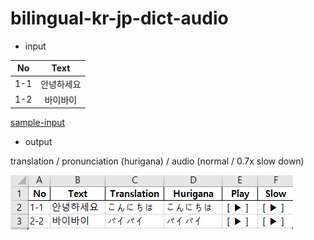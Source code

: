 # bilingual-kr-jp-dict-audio

- input
 
| No | Text |
| :---: | :---: |
| 1-1 | 안녕하세요 | 
| 1-2 | 바이바이 | 
 
 [sample-input](./data/sample-input.xlsx)
 
 

- output
 
 translation / pronunciation (hurigana) / audio (normal / 0.7x slow down)
 
 ![sample-output](./data/sample-output.PNG)
